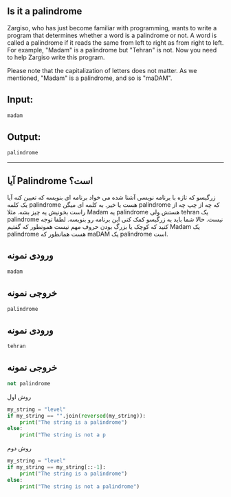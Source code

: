 ## Is it a palindrome

Zargiso, who has just become familiar with programming, wants to write a program that determines whether a word is a palindrome or not. A word is called a palindrome if it reads the same from left to right as from right to left. For example, "Madam" is a palindrome but "Tehran" is not. Now you need to help Zargiso write this program.

Please note that the capitalization of letters does not matter. As we mentioned, "Madam" is a palindrome, and so is "maDAM".

## Input:
```python
madam
```

## Output:
```python
palindrome
```

------------------------------------------------------------------------------
## آیا Palindrome است؟

زرگیسو که تازه با برنامه نویسی آشنا شده می خواد برنامه ای بنویسه که تعیین کنه آیا یک کلمه palindrome هست یا خیر. به کلمه ای میگن palindrome که چه از چپ چه از راست بخونیش یه چیز بشه. مثلا Madam یه palindrome هستش ولی tehran یک palindrome نیست. حالا شما باید به زرگیسو کمک کنی این برنامه رو بنویسه.
لطفا توجه کنید که کوچک یا بزرگ بودن حروف مهم نیست همونطور که گفتیم Madam یک palindrome هست همانطور که maDAM یک palindrome است.

## ورودی نمونه
```python
madam
```
## خروجی نمونه
```python
palindrome
```
## ورودی نمونه
```python
tehran
```
## خروجی نمونه
```python
not palindrome
```
روش اول
```python
my_string = "level"
if my_string == "".join(reversed(my_string)):
    print("The string is a palindrome")
else:
    print("The string is not a p
```
روش دوم
```python
my_string = "level"
if my_string == my_string[::-1]:
    print("The string is a palindrome")
else:
    print("The string is not a palindrome")

```